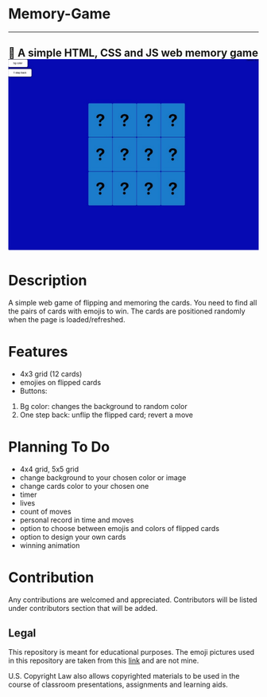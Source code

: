 # Memory-Game
---
🎴 A simple HTML, CSS and JS web memory game
![screenshot](markdown/screenshot.jpg)
---
# Description
A simple web game of flipping and memoring the cards.
You need to find all the pairs of cards with emojis to win.
The cards are positioned randomly when the page is loaded/refreshed.

# Features
- 4x3 grid (12 cards)
- emojies on flipped cards
- Buttons:
1. Bg color: changes the background to random color
2. One step back: unflip the flipped card; revert a move

# Planning To Do
- 4x4 grid, 5x5 grid
- change background to your chosen color or image
- change cards color to your chosen one
- timer
- lives
- count of moves
- personal record in time and moves
- option to choose between emojis and colors of flipped cards
- option to design your own cards
- winning animation

# Contribution
Any contributions are welcomed and appreciated.
Contributors will be listed under contributors section that will be added.

## Legal
This repository is meant for educational purposes.
The emoji pictures used in this repository are taken from this
[link] and are not mine.

U.S. Copyright Law also allows copyrighted materials to be used in the course of classroom presentations, assignments and learning aids.

[link]:https://www.istockphoto.com/vector/emoticons-set-emoji-faces-emoticon-funny-smile-vector-collection-gm1133368316-300781575
